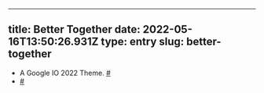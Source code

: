 
---
title: Better Together 
date: 2022-05-16T13:50:26.931Z
type: entry
slug: better-together
---
* A Google IO 2022 Theme. [#](#62826a69-cad9-41b4-bede-183e3f9c409d)<a name="62826a69-cad9-41b4-bede-183e3f9c409d"></a>
*  [#](#62826a7a-d1de-4d13-9999-223f95839f6b)<a name="62826a7a-d1de-4d13-9999-223f95839f6b"></a>

